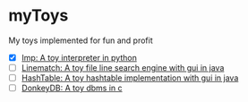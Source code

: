 # myToys

My toys implemented for fun and profit

- [x] [Imp: A toy interpreter in python](./Imp)
- [ ] [Linematch: A toy file line search engine with gui in java](./Linematch)
- [ ] [HashTable: A toy hashtable implementation with gui in java](./HashTable)
- [ ] [DonkeyDB: A toy dbms in c](./DonkeyDB)
